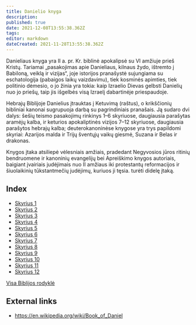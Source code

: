 ```yaml
---
title: Danielio knyga
description: 
published: true
date: 2021-12-08T13:55:38.362Z
tags: 
editor: markdown
dateCreated: 2021-11-28T13:55:38.362Z
---
```


Danieliaus knyga yra II a. pr. Kr. biblinė apokalipsė su VI amžiuje prieš Kristų. Tariamai „pasakojimas apie Danieliaus, kilnaus žydo, ištremto į Babiloną, veiklą ir vizijas“, joje istorijos pranašystė sujungiama su eschatologija (pabaigos laikų vaizdavimu), tiek kosminės apimties, tiek politinio dėmesio, o jo žinia yra tokia: kaip Izraelio Dievas gelbsti Danielių nuo jo priešų, taip jis išgelbės visą Izraelį dabartinėje priespaudoje.

Hebrajų Biblijoje Danielius įtrauktas į Ketuvimą (raštus), o krikščionių bibliniai kanonai sugrupuoja darbą su pagrindiniais pranašais. Ją sudaro dvi dalys: šešių teismo pasakojimų rinkinys 1–6 skyriuose, daugiausia parašytas aramėjų kalba, ir keturios apokaliptinės vizijos 7–12 skyriuose, daugiausia parašytos hebrajų kalba; deuterokanoninėse knygose yra trys papildomi skyriai: Azarijos malda ir Trijų šventųjų vaikų giesmė, Suzana ir Belas ir drakonas. 

Knygos įtaka atsiliepė vėlesniais amžiais, pradedant Negyvosios jūros ritinių bendruomene ir kanoninių evangelijų bei Apreiškimo knygos autoriais, baigiant įvairiais judėjimais nuo II amžiaus iki protestantų reformacijos ir šiuolaikinių tūkstantmečių judėjimų, kuriuos ji tęsia. turėti didelę įtaką. 

## Index

- [Skyrius 1](/lt/Bible/Daniel/1)
- [Skyrius 2](/lt/Bible/Daniel/2)
- [Skyrius 3](/lt/Bible/Daniel/3)
- [Skyrius 4](/lt/Bible/Daniel/4)
- [Skyrius 5](/lt/Bible/Daniel/5)
- [Skyrius 6](/lt/Bible/Daniel/6)
- [Skyrius 7](/lt/Bible/Daniel/7)
- [Skyrius 8](/lt/Bible/Daniel/8)
- [Skyrius 9](/lt/Bible/Daniel/9)
- [Skyrius 10](/lt/Bible/Daniel/10)
- [Skyrius 11](/lt/Bible/Daniel/11)
- [Skyrius 12](/lt/Bible/Daniel/12)



[Visa Biblijos rodyklė](/lt/index/bible)


## External links

- https://en.wikipedia.org/wiki/Book_of_Daniel
